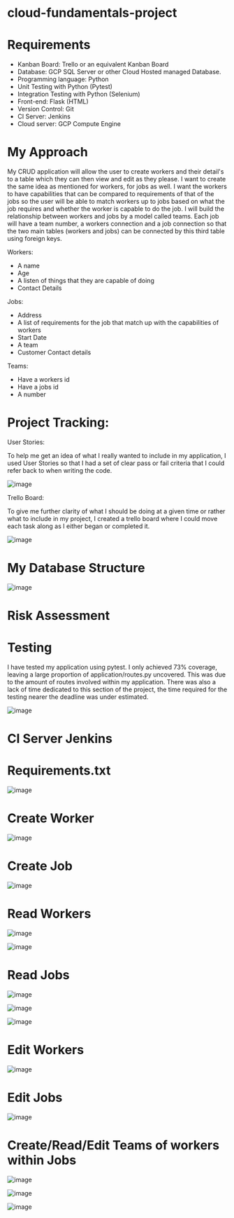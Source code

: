 # cloud-fundamentals-project

# Requirements

- Kanban Board: Trello or an equivalent Kanban Board
- Database: GCP SQL Server or other Cloud Hosted managed Database.
- Programming language: Python
- Unit Testing with Python (Pytest)
- Integration Testing with Python (Selenium)
- Front-end: Flask (HTML)
- Version Control: Git
- CI Server: Jenkins
- Cloud server: GCP Compute Engine

# My Approach

My CRUD application will allow the user to create workers and their detail's to a table which they can then view and edit as they please. I want to create the same idea as mentioned for workers, for jobs as well. I want the workers to have capabilities that can be compared to requirements of that of the jobs so the user will be able to match workers up to jobs based on what the job requires and whether the worker is capable to do the job. I will build the relationship between workers and jobs by a model called teams. Each job will have a team number, a workers connection and a job connection so that the two main tables (workers and jobs) can be connected by this third table using foreign keys.

Workers:
- A name
- Age
- A listen of things that they are capable of doing
- Contact Details

Jobs:
- Address
- A list of requirements for the job that match up with the capabilities of workers
- Start Date
- A team
- Customer Contact details

Teams:
- Have a workers id
- Have a jobs id
- A number 


# Project Tracking:
User Stories:

To help me get an idea of what I really wanted to include in my application, I used User Stories so that I had a set of clear pass or fail criteria that I could refer back to when writing the code.

![image](https://user-images.githubusercontent.com/80106830/111926916-a86f4200-8aa6-11eb-9e6c-55651897a1ae.png)


Trello Board:

To give me further clarity of what I should be doing at a given time or rather what to include in my project, I created a trello board where I could move each task along as I either began or completed it.


![image](https://user-images.githubusercontent.com/80106830/111927254-094b4a00-8aa8-11eb-9473-5ed353b17fc0.png)



# My Database Structure
![image](https://user-images.githubusercontent.com/80106830/111928127-ae672200-8aaa-11eb-973c-dac452e5b25d.png)


# Risk Assessment

# Testing

I have tested my application using pytest. I only achieved 73% coverage, leaving a large proportion of application/routes.py uncovered. This was due to the amount of routes involved within my application. There was also a lack of time dedicated to this section of the project, the time required for the testing nearer the deadline was under estimated.

![image](https://user-images.githubusercontent.com/80106830/111929471-4d414d80-8aae-11eb-99cf-9a6b585cdcfd.png)


# CI Server Jenkins






# Requirements.txt
![image](https://user-images.githubusercontent.com/80106830/111922721-3b9e7c80-8a93-11eb-9c49-09774ff570da.png)



# Create Worker
![image](https://user-images.githubusercontent.com/80106830/111923142-99cc5f00-8a95-11eb-8445-de80df4416ad.png)



# Create Job
![image](https://user-images.githubusercontent.com/80106830/111923160-c08a9580-8a95-11eb-9775-86654a1de5c7.png)



# Read Workers
![image](https://user-images.githubusercontent.com/80106830/111923648-1102f280-8a98-11eb-88dd-d817b4825be6.png)

![image](https://user-images.githubusercontent.com/80106830/111923668-24ae5900-8a98-11eb-843c-c4fc0feaeecc.png)



# Read Jobs 
![image](https://user-images.githubusercontent.com/80106830/111923713-5f17f600-8a98-11eb-9b43-650265bef0c5.png)

![image](https://user-images.githubusercontent.com/80106830/111923729-6fc86c00-8a98-11eb-9644-1608806b590c.png)

![image](https://user-images.githubusercontent.com/80106830/111923749-8a024a00-8a98-11eb-8dc6-5d39af4bac2d.png)



# Edit Workers
![image](https://user-images.githubusercontent.com/80106830/111923772-af8f5380-8a98-11eb-81fd-a405eefa8df5.png)



# Edit Jobs
![image](https://user-images.githubusercontent.com/80106830/111923796-cb92f500-8a98-11eb-9c98-85c87a35c7b8.png)



# Create/Read/Edit Teams of workers within Jobs
![image](https://user-images.githubusercontent.com/80106830/111923809-e36a7900-8a98-11eb-9e09-1714f45bff0f.png)

![image](https://user-images.githubusercontent.com/80106830/111924248-6c82af80-8a9b-11eb-8462-35653c5c8fe4.png)

![image](https://user-images.githubusercontent.com/80106830/111923924-9f2ba880-8a99-11eb-8068-3588c8390975.png)


# 


 
